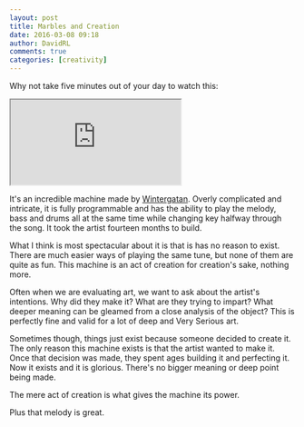 ```yaml
---
layout: post
title: Marbles and Creation
date: 2016-03-08 09:18
author: DavidRL
comments: true
categories: [creativity]
---
```

Why not take five minutes out of your day to watch this:
<div class="embed-responsive embed-responsive-16by9">
<iframe class="embed-responsive-item" src="https://www.youtube.com/watch?v=IvUU8joBb1Q]" allowfullscreen></iframe>
</div>

It's an incredible machine made by [Wintergatan](http://wintergatan.bandcamp.com/). Overly complicated and intricate, it is fully programmable and has the ability to play the melody, bass and drums all at the same time while changing key halfway through the song. It took the artist fourteen months to build.
<!--more-->
What I think is most spectacular about it is that is has no reason to exist. There are much easier ways of playing the same tune, but none of them are quite as fun. This machine is an act of creation for creation's sake, nothing more.

Often when we are evaluating art, we want to ask about the artist's intentions. Why did they make it? What are they trying to impart? What deeper meaning can be gleamed from a close analysis of the object? This is perfectly fine and valid for a lot of deep and Very Serious art.

Sometimes though, things just exist because someone decided to create it. The only reason this machine exists is that the artist wanted to make it. Once that decision was made, they spent ages building it and perfecting it. Now it exists and it is glorious. There's no bigger meaning or deep point being made.

The mere act of creation is what gives the machine its power.

Plus that melody is great.
